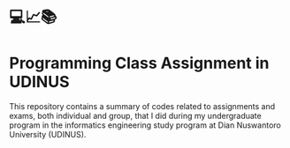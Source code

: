 # 💻📈📚
# Programming Class Assignment in UDINUS

This repository contains a summary of codes related to assignments and exams, both individual and group, that I did during my undergraduate program in the informatics engineering study program at Dian Nuswantoro University (UDINUS).
